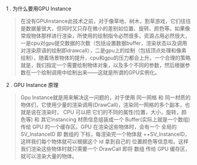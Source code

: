 1 . 为什么要用GPU Instance

>在没有GPUInstance此技术之前，对于像草地、树木，割草游戏，它们往往是数据量很大，但同时又只存在微小的差别如位置、旋转、颜色等。如果像常规物体那样进行渲染，所使用的绘制指令必然很多，资源占用必然很大，一是cpu对gpu提交数据的次数（包括设置数据buffer，渲染状态以及调用对渲染原语的绘制即drawcall），二是gpu上的绘制（包括顶点处理和像素绘制），随着场景物体的提升，cpu和gpu的压力都会上升。一个合理的策略就是，我们指定一个需要绘制物体对象，以及多个不同的参数，然后根据参数在一个绘制调用中绘制出来——这就是所谓的GPU实例化。


2 . GPU Instance 原理

>Gpu Instance就是用来解决这一问题的，对于使用 同一网格 和 同一材质的物体们，它使用少量的渲染调用(DrawCall)，渲染同一网格的多个副本，也就是说在渲染时， CPU 可以把 它们的不同的属性(位置，大小，旋转，颜色等) 和 其它Instancing 材质信息组装成一个 Buffer(实际上就是一个数组) 传给 GPU 的一个缓存区。GPU 在渲染这些物体时，会有一个 全局的 SV_InstanceID 即 数组的 下标，每渲染完一个物体就 ++SV_InstanceID，这样我们每个物体就可以根据这个 id 拿到自己的 位置颜色等信息啦。这样我们渲染这些物体时就只需要一个 DrawCall 即将 数组 传给 GPU 缓存区，就可以渲染大量的物体。
